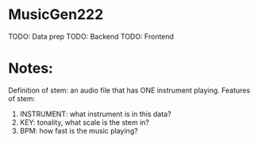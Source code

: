 # MusicGen222

TODO: Data prep
TODO: Backend
TODO: Frontend

# Notes:
Definition of stem: an audio file that has ONE instrument playing.
Features of stem:
1) INSTRUMENT: what instrument is in this data?
2) KEY: tonality, what scale is the stem in?
3) BPM: how fast is the music playing? 